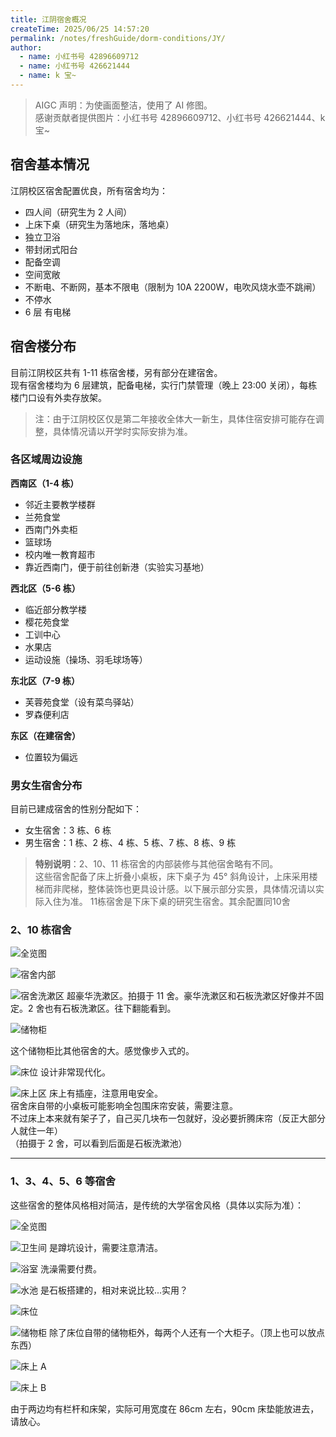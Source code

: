 ```yaml
---
title: 江阴宿舍概况
createTime: 2025/06/25 14:57:20
permalink: /notes/freshGuide/dorm-conditions/JY/
author:
  - name: 小红书号 42896609712
  - name: 小红书号 426621444
  - name: k 宝~
---
```


>AIGC 声明：为使画面整洁，使用了 AI 修图。  
>感谢贡献者提供图片：小红书号 42896609712、小红书号 426621444、k 宝~

## 宿舍基本情况

江阴校区宿舍配置优良，所有宿舍均为：

- 四人间（研究生为 2 人间）
- 上床下桌（研究生为落地床，落地桌）
- 独立卫浴
- 带封闭式阳台
- 配备空调
- 空间宽敞
- 不断电、不断网，基本不限电（限制为 10A 2200W，电吹风烧水壶不跳闸）
- 不停水
- 6 层 有电梯

## 宿舍楼分布

目前江阴校区共有 1-11 栋宿舍楼，另有部分在建宿舍。  
现有宿舍楼均为 6 层建筑，配备电梯，实行门禁管理（晚上 23:00 关闭），每栋楼门口设有外卖存放架。

> 注：由于江阴校区仅是第二年接收全体大一新生，具体住宿安排可能存在调整，具体情况请以开学时实际安排为准。

### 各区域周边设施

**西南区（1-4 栋）**

- 邻近主要教学楼群
- 兰苑食堂
- 西南门外卖柜
- 篮球场
- 校内唯一教育超市
- 靠近西南门，便于前往创新港（实验实习基地）

**西北区（5-6 栋）**

- 临近部分教学楼
- 樱花苑食堂
- 工训中心
- 水果店
- 运动设施（操场、羽毛球场等）

**东北区（7-9 栋）**

- 芙蓉苑食堂（设有菜鸟驿站）
- 罗森便利店

**东区（在建宿舍）**

- 位置较为偏远

### 男女生宿舍分布

目前已建成宿舍的性别分配如下：

- 女生宿舍：3 栋、6 栋
- 男生宿舍：1 栋、2 栋、4 栋、5 栋、7 栋、8 栋、9 栋


> **特别说明**：2、10、11 栋宿舍的内部装修与其他宿舍略有不同。  
> 这些宿舍配备了床上折叠小桌板，床下桌子为 45° 斜角设计，上床采用楼梯而非爬梯，整体装饰也更具设计感。以下展示部分实景，具体情况请以实际入住为准。
> 11栋宿舍是下床下桌的研究生宿舍。其余配置同10舍

### 2、10 栋宿舍
![全览图](static/宿舍全览图A.jpg)

![宿舍内部](static/2栋宿舍.png)

![宿舍洗漱区](static/宿舍洗漱区A.jpg)
超豪华洗漱区。拍摄于 11 舍。豪华洗漱区和石板洗漱区好像并不固定。2 舍也有石板洗漱区。往下翻能看到。

![储物柜](static/储物柜A.jpg)

这个储物柜比其他宿舍的大。感觉像步入式的。

![床位](static/宿舍床位A.jpg)
设计非常现代化。

![床上区](static/2栋床上.jpg)
床上有插座，注意用电安全。  
宿舍床自带的小桌板可能影响全包围床帘安装，需要注意。  
不过床上本来就有架子了，自己买几块布一包就好，没必要折腾床帘（反正大部分人就住一年）  
（拍摄于 2 舍，可以看到后面是石板洗漱池）

---

### 1、3、4、5、6 等宿舍

这些宿舍的整体风格相对简洁，是传统的大学宿舍风格（具体以实际为准）： 

![全览图](static/share_image_1753068768043.jpeg)

![卫生间](static/卫生间.png)
是蹲坑设计，需要注意清洁。

![浴室](static/浴室.png)
洗澡需要付费。

![水池](static/水池.webp)
是石板搭建的，相对来说比较...实用？

![床位](static/5栋床位.png)

![储物柜](static/储物柜.jpg)
除了床位自带的储物柜外，每两个人还有一个大柜子。（顶上也可以放点东西）


![床上 A](static/宿舍床上1.jpg)

![床上 B](static/宿舍床上2.jpg)

由于两边均有栏杆和床架，实际可用宽度在 86cm 左右，90cm 床垫能放进去，请放心。


